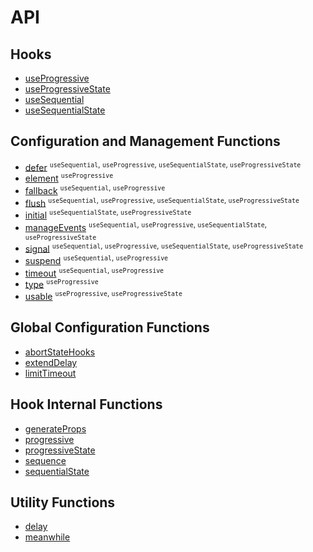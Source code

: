# API

## Hooks

* [useProgressive](useProgressive.md)
* [useProgressiveState](useProgressiveState.md)
* [useSequential](useSequential.md)
* [useSequentialState](useSequentialState.md)

## Configuration and Management Functions

* [defer](defer.md) <sup>`useSequential`, `useProgressive`, `useSequentialState`, `useProgressiveState`</sup>
* [element](element.md) <sup>`useProgressive`</sup>
* [fallback](fallback.md) <sup>`useSequential`, `useProgressive`</sup>
* [flush](flush.md) <sup>`useSequential`, `useProgressive`, `useSequentialState`, `useProgressiveState`</sup>
* [initial](initial.md) <sup>`useSequentialState`, `useProgressiveState`</sup>
* [manageEvents](manageEvents.md) <sup>`useSequential`, `useProgressive`, `useSequentialState`, `useProgressiveState`</sup>
* [signal](signal.md) <sup>`useSequential`, `useProgressive`, `useSequentialState`, `useProgressiveState`</sup>
* [suspend](suspend.md) <sup>`useSequential`, `useProgressive`</sup>
* [timeout](timeout.md) <sup>`useSequential`, `useProgressive`</sup>
* [type](type.md) <sup>`useProgressive`</sup>
* [usable](usable.md) <sup>`useProgressive`, `useProgressiveState`</sup>

## Global Configuration Functions

* [abortStateHooks](abortStateHooks.md)
* [extendDelay](extendDelay.md)
* [limitTimeout](limitTimeout.md)

## Hook Internal Functions

* [generateProps](generateProps.md)
* [progressive](progressive.md)
* [progressiveState](progressiveState.md)
* [sequence](sequence.md)
* [sequentialState](sequentialState.md)

## Utility Functions

* [delay](delay.md)
* [meanwhile](meanwhile.md)
